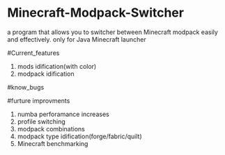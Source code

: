 # Minecraft-Modpack-Switcher
a program that allows you to switcher between Minecraft modpack easily and effectively. 
only for Java Minecraft launcher


#Current_features
1. mods idification(with color)
2. modpack idification

#know_bugs


#furture improvments

1. numba perforamance increases
2. profile switching
3. modpack combinations
4. modpack type idification(forge/fabric/quilt)
5. Minecraft benchmarking
